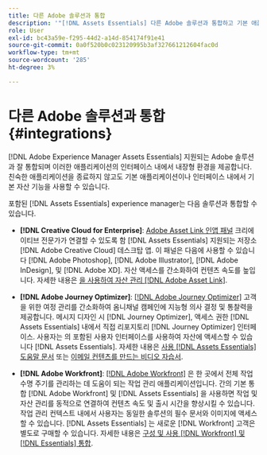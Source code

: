```yaml
---
title: 다른 Adobe 솔루션과 통합
description: '"[!DNL Assets Essentials] 다른 Adobe 솔루션과 통합하고 기본 애플리케이션 내에서 내장 경험을 제공합니다."'
role: User
exl-id: bc43a59e-f295-44d2-a14d-854174f91e41
source-git-commit: 0a0f520b0c023120995b3af327661212604fac0d
workflow-type: tm+mt
source-wordcount: '285'
ht-degree: 3%

---
```


# 다른 Adobe 솔루션과 통합 {#integrations}

[!DNL Adobe Experience Manager Assets Essentials] 지원되는 Adobe 솔루션과 잘 통합되며 이러한 애플리케이션의 인터페이스 내에서 내장형 환경을 제공합니다. 친숙한 애플리케이션을 종료하지 않고도 기본 애플리케이션이나 인터페이스 내에서 기본 자산 기능을 사용할 수 있습니다.

포함된 [!DNL Assets Essentials] experience manager는 다음 솔루션과 통합할 수 있습니다.

* **[!DNL Creative Cloud for Enterprise]**: [Adobe Asset Link 인앱 패널](https://www.adobe.com/kr/creativecloud/business/enterprise/adobe-asset-link.html) 크리에이티브 전문가가 연결할 수 있도록 함 [!DNL Assets Essentials] 지원되는 저장소 [!DNL Adobe Creative Cloud] 데스크탑 앱. 이 패널은 다음에 사용할 수 있습니다 [!DNL Adobe Photoshop], [!DNL Adobe Illustrator], [!DNL Adobe InDesign], 및 [!DNL Adobe XD]. 자산 액세스를 간소화하여 컨텐츠 속도를 높입니다. 자세한 내용은 [을 사용하여 자산 관리 [!DNL Adobe Asset Link]](https://helpx.adobe.com/kr/enterprise/using/manage-assets-using-adobe-asset-link.html).

* **[!DNL Adobe Journey Optimizer]**: [[!DNL Adobe Journey Optimizer]](https://business.adobe.com/products/journey-optimizer/adobe-journey-optimizer.html) 고객을 위한 여정 관리를 간소화하여 옴니채널 캠페인에 지능형 의사 결정 및 통찰력을 제공합니다. 메시지 디자인 시 [!DNL Journey Optimizer], 액세스 권한 [!DNL Assets Essentials] 내에서 직접 리포지토리 [!DNL Journey Optimizer] 인터페이스. 사용자는 의 포함된 사용자 인터페이스를 사용하여 자산에 액세스할 수 있습니다 [!DNL Assets Essentials]. 자세한 내용은 [사용 [!DNL Assets Essentials] 도움말 문서](https://experienceleague.adobe.com/docs/journey-optimizer/using/create-messages/assets-essentials.html) 또는 [이메일 컨텐츠를 만드는 비디오 자습서](https://experienceleague.adobe.com/docs/journey-optimizer-learn/tutorials/create-messages/create-email-content-with-the-message-editor.html).

* **[!DNL Adobe Workfront]**: [[!DNL Adobe Workfront]](https://www.workfront.com/) 은 한 곳에서 전체 작업 수명 주기를 관리하는 데 도움이 되는 작업 관리 애플리케이션입니다. 간의 기본 통합 [!DNL Adobe Workfront] 및 [!DNL Assets Essentials] 을 사용하면 작업 및 자산 관리를 동적으로 연결하여 컨텐츠 속도 및 출시 시간을 향상시킬 수 있습니다. 작업 관리 컨텍스트 내에서 사용자는 동일한 솔루션의 필수 문서와 이미지에 액세스할 수 있습니다. [!DNL Assets Essentials] 는 새로운 [!DNL Workfront] 고객은 별도로 구매할 수 있습니다. 자세한 내용은 [구성 및 사용 [!DNL Workfront] 및 [!DNL Essentials] 통합](https://one.workfront.com/s/document-item?bundleId=the-new-workfront-experience&amp;topicId=Content%2FDocuments%2FAdobe_Workfront_for_Experience_Manager_Assets_Essentials%2F_workfront-for-aem-asset-essentials.htm).

<!-- TBD: Hiding this link till GA. Do not even include the beta mention as discussed with Greg. Beta is done with customers selected by the Accounts team. It is not an open Beta program. At GA, document this.

* **[[!DNL Creative Cloud Libraries]**: This integration will be made available in the future.

* **[[!DNL Adobe Studio]]**: This integration will be made available in the future.
-->
